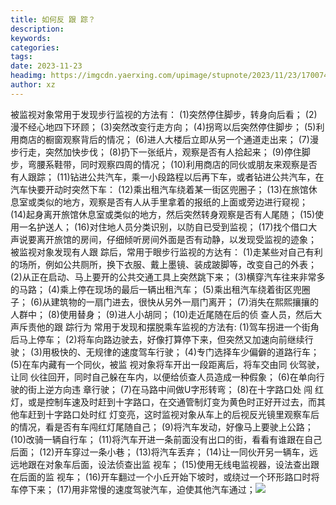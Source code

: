 ```yaml
---
title: 如何反 跟 踪？
description: 
keywords: 
categories: 
tags: 
date: 2023-11-23
headimg: https://imgcdn.yaerxing.com/upimage/stupnote/2023/11/23/1700741422_3665510_1566.jpg
author: xz
---
```

被监视对象常用于发现步行监视的方法有：
(1)突然停住脚步，转身向后看；
(2)漫不经心地四下环顾；
(3)突然改变行走方向；
(4)拐弯以后突然停住脚步；
(5)利用商店的橱窗观察背后的情况；
(6)进人大楼后立即从另一个通道走出来；
(7)漫步行走，突然加快步伐；
(8)扔下一张纸片，观察是否有人拾起来；
(9)停住脚步，弯腰系鞋带，同时观察四周的情况；
(10)利用商店的同伙或朋友来观察是否有人跟踪；
(11)钻进公共汽车，乘一小段路程以后再下车，或者钻进公共汽车，在汽车快要开动时突然下车：
(12)乘出租汽车绕着某一街区兜圈子；
(13)在旅馆休息室或类似的地方，观察是否有人从手里拿着的报纸的上面或旁边进行窥视；
(14)起身离开旅馆休息室或类似的地方，然后突然转身观察是否有人尾随；
(15)使用一名护送人；
(16)对住地人员分类识别，以防自已受到监视；
(17)找个借口大声说要离开旅馆的房间，仔细倾听房间外面是否有动静，以发现受监视的迹象；
被监视对象发现有人跟 踪后，常用于眼步行监视的方达有：
(1)走某些对自己有利的场所，例如公共厕所，换下衣服、戴上墨镜、装成跛脚等，改变自己的外表；
(2)从正在启动、马上要开的公共交通工具上突然跳下来；
(3)横穿汽车往来非常多的马路；
(4)乘上停在现场的最后一辆出租汽车；
(5)乘出租汽车绕着街区兜圈子；
(6)从建筑物的一扇门进去，很快从另外一扇门离开；
(7)消失在熙熙攘攘的人群中；
(8)使用替身；
(9)进人小胡同；
(10)走近尾随在后的侦 查人员，然后大声斥责他的跟 踪行为
常用于发现和摆脱乘车监视的方法有:
(1)驾车拐进一个街角后马上停车；
(2)将车向路边驶去，好像打算停下来，但突然又加速向前继续行驶；
(3)用极快的、无规律的速度驾车行驶；
(4)专门选择车少偏僻的道路行车；
(5)在车内藏有一个同伙，被监 视对象将车开出一段距离后，将车交由同 伙驾驶，让同 伙往回开，同时自己躲在车内，以便给侦查人员造成一种假象；
(6)在单向行驶的街上逆方向违 章行驶；
(7)在马路中间做U字形转弯；
(8)在十字路口处 闯 红灯，或是控制车速及时赶到十字路口，在交通管制灯变为黄色时正好开过去，而其他车赶到十字路口处时红 灯变亮，这时监视对象从车上的后视反光镜里观察车后的情况，看是否有车闯红灯尾随自己；
(9)将汽车发动，好像马上要驶上公路；
(10)改骑一辆自行车；
(11)将汽车开进一条前面没有出口的街，看看有谁跟在自己后面；
(12)开车穿过一条小巷；
(13)将汽车丢弃；
(14)让一同伙开另一辆车，远远地跟在对象车后面，设法侦查出监 视车；
(15)使用无线电监视器，设法查出跟在后面的监 视车；
(16)开车翻过一个小丘开始下坡时，或绕过一个环形路口时将车停下来；
(17)用非常慢的速度驾驶汽车，迫使其他汽车通过；<img src='http://imgcdn.yaerxing.com/upimage/stupnote/2023/11/23/1700741422_3665510_1566.jpg'>